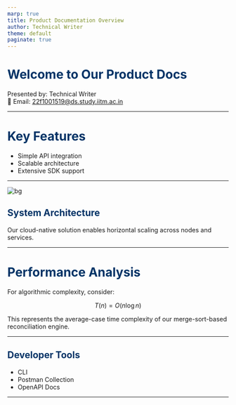 ```yaml
---
marp: true
title: Product Documentation Overview
author: Technical Writer
theme: default
paginate: true
---
```


<!-- _header: Product Docs | _footer: Page % -->

# Welcome to Our Product Docs

Presented by: Technical Writer  
📧 Email: 22f1001519@ds.study.iitm.ac.in

---

<!-- _class: lead -->

# Key Features

- Simple API integration
- Scalable architecture
- Extensive SDK support

---

![bg](images/tds_bg_1.jpg)


## System Architecture

Our cloud-native solution enables horizontal scaling across nodes and services.

---

# Performance Analysis

For algorithmic complexity, consider:

$$
T(n) = O(n \log n)
$$

This represents the average-case time complexity of our merge-sort-based reconciliation engine.

---

<!-- _color: #003366 -->
<!-- _backgroundColor: #f0f8ff -->

## Developer Tools

- CLI
- Postman Collection
- OpenAPI Docs

---

<!-- Custom Styling -->
<style>
section {
  font-family: 'Segoe UI', sans-serif;
  font-size: 1.1em;
}
h1, h2 {
  color: #003366;
}
</style>
